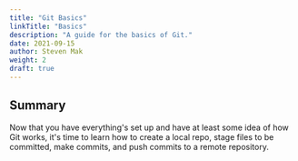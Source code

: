 ```yaml
---
title: "Git Basics"
linkTitle: "Basics"
description: "A guide for the basics of Git."
date: 2021-09-15
author: Steven Mak
weight: 2
draft: true
---
```


## Summary

Now that you have everything's set up and have at least some idea of how Git works, it's time to learn how to create a local repo, stage files to be committed, make commits, and push commits to a remote repository.
